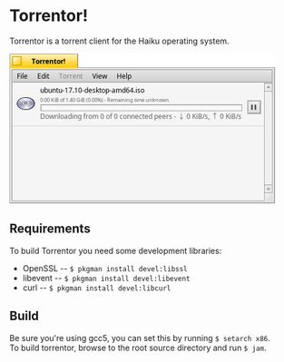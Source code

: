 Torrentor!
=============
Torrentor is a torrent client for the Haiku operating system.

![Torrentor app](torrentor.png "Torrentor")

Requirements
-------
To build Torrentor you need some development libraries:

* OpenSSL   -- ```$ pkgman install devel:libssl```
* libevent  -- ```$ pkgman install devel:libevent```
* curl      -- ```$ pkgman install devel:libcurl```

Build
-------
Be sure you're using gcc5, you can set this by running ```$ setarch x86```.<br>
To build torrentor, browse to the root source directory and run ```$ jam```.
